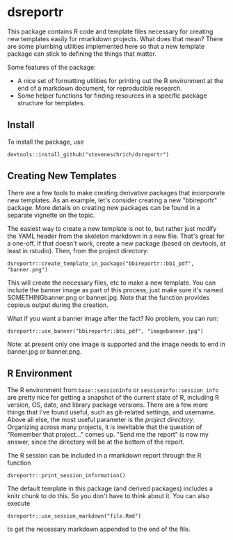 # dsreportr

This package contains R code and template files necessary for creating
new templates easily for rmarkdown projects. What does that mean? There
are some plumbing utilities implemented here so that a new template package
can stick to defining the things that matter.

Some features of the package:
- A nice set of formatting utilities for printing out the R environment at the end of a markdown document, for reproducible research.
- Some helper functions for finding resources in a specific package structure for templates.

## Install
To install the package, use
```
devtools::install_github("steveneschrich/dsreportr")
```



## Creating New Templates
There are a few tools to make creating derivative packages that incorporate
new templates. As an example, let's consider creating a new "bbireportr" 
package. More details on creating new packages can be found in a separate
vignette on the topic.

The easiest way to create a new template is not to, but rather just modify the YAML header from the skeleton markdown in a new file. That's great for a one-off. If that doesn't work, create a new package (based on devtools, at least in rstudio). Then, from the project directory:
```
dsreportr::create_template_in_package("bbireportr::bbi_pdf", "banner.png")
```

This will create the necessary files, etc to make a new template. You can include the banner image as part of this process, just make sure it's named SOMETHINGbanner.png or banner.jpg. Note that the function provides copious output during the creation.

What if you want a banner image after the fact? No problem, you can run:
```
dsreportr::use_banner("bbireportr::bbi_pdf", "imagebanner.jpg")
```
Note: at present only one image is supported and the image needs to end in banner.jpg or banner.png. 

## R Environment
The R environment from `base::sessionInfo` or `sessioninfo::session_info` are pretty nice for getting a snapshot of the current state of R, including R version, OS, date, and library package versions. There are a few more things that I've found useful, such as git-related settings, and username. Above all else, the most useful parameter is the *project directory*. Organizing across many projects, it is inevitable that the question of "Remember that project..." comes up. "Send me the report" is now my answer, since the directory will be at the bottom of the report.

The R session can be included in a rmarkdown report through the R function
```
dsreportr::print_session_information()
```

The default template in this package (and derived packages) includes a knitr chunk to do this. So you don't have to think about it. You can also execute 
```
dsreportr::use_session_markdown("file.Rmd")
```
to get the necessary markdown appended to the end of the file.

